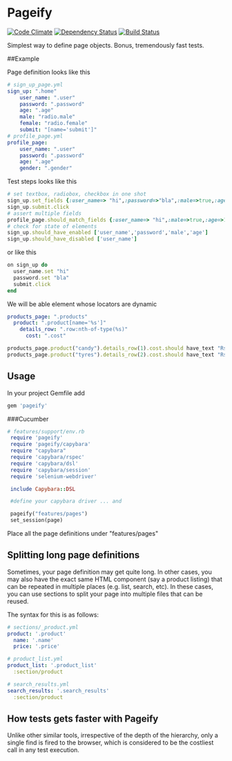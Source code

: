 # Pageify

[![Code Climate](https://codeclimate.com/github/paramadeep/pageify.png)](https://codeclimate.com/github/paramadeep/pageify)    [![Dependency Status](https://gemnasium.com/paramadeep/pageify.svg)](https://gemnasium.com/paramadeep/pageify)  [![Build Status](https://travis-ci.org/paramadeep/pageify.svg?branch=master)](https://travis-ci.org/paramadeep/pageify)

Simplest way to define page objects. Bonus, tremendously fast tests.

##Example

Page definition looks like this
```yaml
# sign_up_page.yml 
sign_up: ".home"
    user_name: ".user"
    password: ".password"
    age: ".age"
    male: "radio.male"
    female: "radio.female"
    submit: "[name='submit']"
# profile_page.yml 
profile_page:
    user_name: ".user"
    password: ".password"
    age: ".age"
    gender: ".gender"
```
Test steps looks like this
```ruby
# set textbox, radiobox, checkbox in one shot  
sign_up.set_fields {:user_name=> "hi",:password=>"bla",:male=>true,:age=>10}
sign_up.submit.click
# assert multiple fields
profile_page.should_match_fields {:user_name=> "hi",:male=>true,:age=>10}
# check for state of elements
sign_up.should_have_enabled ['user_name','password','male','age']
sign_up.should_have_disabled ['user_name']
```
or like this 
```ruby
on sign_up do
  user_name.set "hi"
  password.set "bla"
  submit.click
end
```

We will be able element whose locators are dynamic
```yaml
products_page: ".products"
  product: ".product[name='%s']"
    details_row: ".row:nth-of-type(%s)"
      cost: ".cost"
```
```ruby
products_page.product("candy").details_row(1).cost.should have_text "Rs.10"
products_page.product("tyres").details_row(2).cost.should have_text "Rs.20"
```

## Usage
In your project Gemfile add 
```ruby
gem 'pageify'
```
###Cucumber

```ruby
# features/support/env.rb
 require 'pageify'
 require 'pageify/capybara'
 require "capybara"
 require 'capybara/rspec'
 require 'capybara/dsl'
 require 'capybara/session'
 require 'selenium-webdriver'

 include Capybara::DSL

 #define your capybara driver ... and 

 pageify("features/pages")
 set_session(page)
```
 Place all the page definitions under "features/pages"

## Splitting long page definitions
Sometimes, your page definition may get quite long. In other cases, you may also have the exact same HTML component (say a product listing) that can be repeated in multiple places (e.g. list, search, etc). In these cases, you can use sections to split your page into multiple files that can be reused.

The syntax for this is as follows:

```yaml
# sections/_product.yml
product: '.product'
  name: '.name'
  price: '.price'

# product_list.yml
product_list: '.product_list'
  :section/product

# search_results.yml
search_results: '.search_results'
  :section/product

```
## How tests gets faster with Pageify

Unlike other similar tools, irrespective of the depth of the hierarchy, only a single find is fired to the browser, which is considered to be the costliest call in any test execution. 
